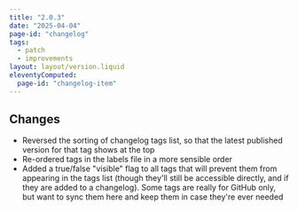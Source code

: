 ```yaml
---
title: "2.0.3"
date: "2025-04-04"
page-id: "changelog"
tags: 
  - patch
  - improvements
layout: layout/version.liquid
eleventyComputed:
  page-id: "changelog-item"
---
```

## Changes
- Reversed the sorting of changelog tags list, so that the latest published version for that tag shows at the top
- Re-ordered tags in the labels file in a more sensible order
- Added a true/false "visible" flag to all tags that will prevent them from appearing in the tags list (though they'll still be accessible directly, and if they are added to a changelog). Some tags are really for GitHub only, but want to sync them here and keep them in case they're ever needed